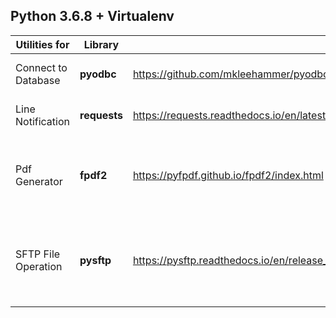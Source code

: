 ## Python 3.6.8 + Virtualenv 
| Utilities for       | Library      |                                                    |                                                             |
|---------------------|--------------|----------------------------------------------------|-------------------------------------------------------------|
| Connect to Database | **pyodbc**   | https://github.com/mkleehammer/pyodbc              | Execute a query, get row names                              |
| Line Notification   | **requests** | https://requests.readthedocs.io/en/latest/         | Sending a notification to Line                              |
| Pdf Generator       | **fpdf2**    | https://pyfpdf.github.io/fpdf2/index.html          | Page header, page footer, table header                      |
| SFTP File Operation | **pysftp**   | https://pysftp.readthedocs.io/en/release_0.2.9/    | Connect, Change directory, Make directory, Upload, Download |